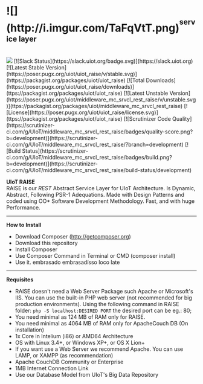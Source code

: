 <h1>![](http://i.imgur.com/TaFqVtT.png)<sup><sup>service layer</sup></sup><sub><sub><sup></h1></sup></sub></sub>
<br>
<a href="https://zenhub.com"><img src="https://raw.githubusercontent.com/ZenHubIO/support/master/zenhub-badge.png"></a> [![Slack Status](https://slack.uiot.org/badge.svg)](https://slack.uiot.org)
[![Latest Stable Version](https://poser.pugx.org/uiot/uiot_raise/v/stable.svg)](https://packagist.org/packages/uiot/uiot_raise) [![Total Downloads](https://poser.pugx.org/uiot/uiot_raise/downloads)](ttps://packagist.org/packages/uiot/uiot_raise) [![Latest Unstable Version](https://poser.pugx.org/uiot/middleware_mc_srvcl_rest_raise/v/unstable.svg)](ttps://packagist.org/packages/uiot/middleware_mc_srvcl_rest_raise) [![License](https://poser.pugx.org/uiot/uiot_raise/license.svg)](ttps://packagist.org/packages/uiot/uiot_raise) [![Scrutinizer Code Quality](https://scrutinizer-ci.com/g/UIoT/middleware_mc_srvcl_rest_raise/badges/quality-score.png?b=development)](https://scrutinizer-ci.com/g/UIoT/middleware_mc_srvcl_rest_raise/?branch=development) [![Build Status](https://scrutinizer-ci.com/g/UIoT/middleware_mc_srvcl_rest_raise/badges/build.png?b=development)](https://scrutinizer-ci.com/g/UIoT/middleware_mc_srvcl_rest_raise/build-status/development)

<b>UIoT RAISE</b><br>
RAISE is our <i>REST</i>  Abstract Service Layer for UIoT Architecture. Is Dynamic, Abstract, Following PSR-1 Adequations. Made with Design Patterns and coded using OO* Software Development Methodology. Fast, and with huge Performance.

----------------------------------------------------

<b>How to Install</b><br>
+ Download Composer (http://getcomposer.org)
+ Download this repository
+ Install Composer
+ Use Composer Command in Terminal or CMD (composer install)
+ Use it. embrasado embrasadísso loco late

----------------------------------------------------

<b>Requisites</b>
+ RAISE doesn't need a Web Server Package such Apache or Microsoft's IIS. You can use the built-in PHP web server (not recommended for big production environments). Using the following command in RAISE folder: `php -S localhost:DESIRED PORT` the desired port can be eg.: 80;
+ You need minimal as 124 MB of RAM only for RAISE.
+ You need minimal as 4064 MB of RAM only for ApacheCouch DB (On installation)
+ 1x Core in Intelium (i86) or AMD64 Architecture
+ OS with Linux 3.4+, or Windows XP+, or OS X Lion+
+ If you want use a Web Server we recommend Apache. You can use LAMP, or XAMPP (as recommendation)
+ Apache CouchDB Community or Enterprise
+ 1MB Internet Connection Link
+ Use our Database Model from UIoT's Big Data Repository